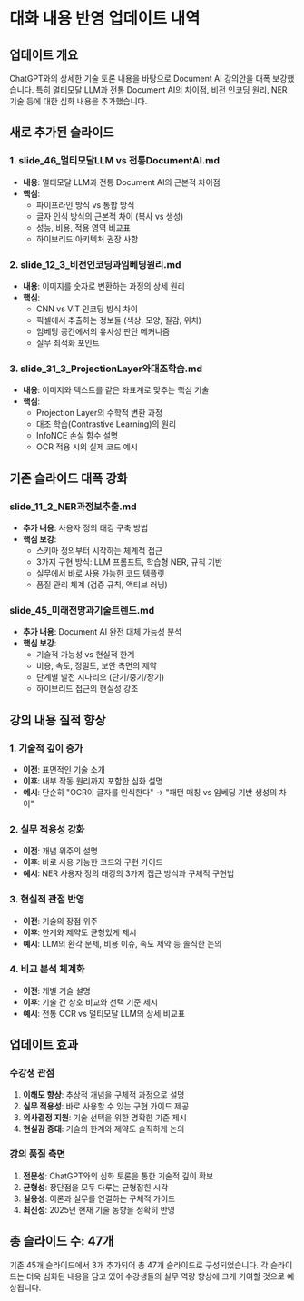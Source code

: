 # 대화 내용 반영 업데이트 내역

## 업데이트 개요

ChatGPT와의 상세한 기술 토론 내용을 바탕으로 Document AI 강의안을 대폭 보강했습니다. 특히 멀티모달 LLM과 전통 Document AI의 차이점, 비전 인코딩 원리, NER 기술 등에 대한 심화 내용을 추가했습니다.

## 새로 추가된 슬라이드

### 1. slide_46_멀티모달LLM vs 전통DocumentAI.md
- **내용**: 멀티모달 LLM과 전통 Document AI의 근본적 차이점
- **핵심**: 
  - 파이프라인 방식 vs 통합 방식
  - 글자 인식 방식의 근본적 차이 (복사 vs 생성)
  - 성능, 비용, 적용 영역 비교표
  - 하이브리드 아키텍처 권장 사항

### 2. slide_12_3_비전인코딩과임베딩원리.md
- **내용**: 이미지를 숫자로 변환하는 과정의 상세 원리
- **핵심**:
  - CNN vs ViT 인코딩 방식 차이
  - 픽셀에서 추출하는 정보들 (색상, 모양, 질감, 위치)
  - 임베딩 공간에서의 유사성 판단 메커니즘
  - 실무 최적화 포인트

### 3. slide_31_3_ProjectionLayer와대조학습.md
- **내용**: 이미지와 텍스트를 같은 좌표계로 맞추는 핵심 기술
- **핵심**:
  - Projection Layer의 수학적 변환 과정
  - 대조 학습(Contrastive Learning)의 원리
  - InfoNCE 손실 함수 설명
  - OCR 적용 시의 실제 코드 예시

## 기존 슬라이드 대폭 강화

### slide_11_2_NER과정보추출.md
- **추가 내용**: 사용자 정의 태깅 구축 방법
- **핵심 보강**:
  - 스키마 정의부터 시작하는 체계적 접근
  - 3가지 구현 방식: LLM 프롬프트, 학습형 NER, 규칙 기반
  - 실무에서 바로 사용 가능한 코드 템플릿
  - 품질 관리 체계 (검증 규칙, 액티브 러닝)

### slide_45_미래전망과기술트렌드.md  
- **추가 내용**: Document AI 완전 대체 가능성 분석
- **핵심 보강**:
  - 기술적 가능성 vs 현실적 한계
  - 비용, 속도, 정밀도, 보안 측면의 제약
  - 단계별 발전 시나리오 (단기/중기/장기)
  - 하이브리드 접근의 현실성 강조

## 강의 내용 질적 향상

### 1. 기술적 깊이 증가
- **이전**: 표면적인 기술 소개
- **이후**: 내부 작동 원리까지 포함한 심화 설명
- **예시**: 단순히 "OCR이 글자를 인식한다" → "패턴 매칭 vs 임베딩 기반 생성의 차이"

### 2. 실무 적용성 강화
- **이전**: 개념 위주의 설명
- **이후**: 바로 사용 가능한 코드와 구현 가이드
- **예시**: NER 사용자 정의 태깅의 3가지 접근 방식과 구체적 구현법

### 3. 현실적 관점 반영
- **이전**: 기술의 장점 위주
- **이후**: 한계와 제약도 균형있게 제시
- **예시**: LLM의 환각 문제, 비용 이슈, 속도 제약 등 솔직한 논의

### 4. 비교 분석 체계화
- **이전**: 개별 기술 설명
- **이후**: 기술 간 상호 비교와 선택 기준 제시
- **예시**: 전통 OCR vs 멀티모달 LLM의 상세 비교표

## 업데이트 효과

### 수강생 관점
1. **이해도 향상**: 추상적 개념을 구체적 과정으로 설명
2. **실무 적용성**: 바로 사용할 수 있는 구현 가이드 제공  
3. **의사결정 지원**: 기술 선택을 위한 명확한 기준 제시
4. **현실감 증대**: 기술의 한계와 제약도 솔직하게 논의

### 강의 품질 측면
1. **전문성**: ChatGPT와의 심화 토론을 통한 기술적 깊이 확보
2. **균형성**: 장단점을 모두 다루는 균형잡힌 시각
3. **실용성**: 이론과 실무를 연결하는 구체적 가이드
4. **최신성**: 2025년 현재 기술 동향을 정확히 반영

## 총 슬라이드 수: 47개

기존 45개 슬라이드에서 3개 추가되어 총 47개 슬라이드로 구성되었습니다. 각 슬라이드는 더욱 심화된 내용을 담고 있어 수강생들의 실무 역량 향상에 크게 기여할 것으로 예상됩니다.
